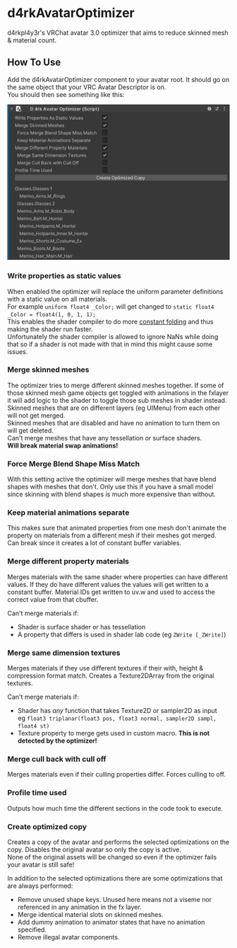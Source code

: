 # d4rkAvatarOptimizer
d4rkpl4y3r's VRChat avatar 3.0 optimizer that aims to reduce skinned mesh & material count.
## How To Use
Add the d4rkAvatarOptimizer component to your avatar root. It should go on the same object that your VRC Avatar Descriptor is on.  
You should then see something like this:

![Example Screenshot](./ExampleImages/example0.png)
### Write properties as static values
When enabled the optimizer will replace the uniform parameter definitions with a static value on all materials.  
For example `uniform float4 _Color;` will get changed to `static float4 _Color = float4(1, 0, 1, 1);`  
This enables the shader compiler to do more [constant folding](https://en.wikipedia.org/wiki/Constant_folding) and thus making the shader run faster.  
Unfortunately the shader compiler is allowed to ignore NaNs while doing that so if a shader is not made with that in mind this might cause some issues.
### Merge skinned meshes
The optimizer tries to merge different skinned meshes together.
If some of those skinned mesh game objects get toggled with animations in the fxlayer it will add logic to the shader to toggle those sub meshes in shader instead.
Skinned meshes that are on different layers (eg UIMenu) from each other will not get merged.  
Skinned meshes that are disabled and have no animation to turn them on will get deleted.  
Can't merge meshes that have any tessellation or surface shaders.  
**Will break material swap animations!**
### Force Merge Blend Shape Miss Match
With this setting active the optimizer will merge meshes that have blend shapes with meshes that don't. Only use this if you have a small model since skinning with blend shapes is much more expensive than without.
### Keep material animations separate
This makes sure that animated properties from one mesh don't animate the property on materials from a different mesh if their meshes got merged.
Can break since it creates a lot of constant buffer variables.
### Merge different property materials
Merges materials with the same shader where properties can have different values.
If they do have different values the values will get written to a constant buffer.
Material IDs get written to uv.w and used to access the correct value from that cbuffer.

Can't merge materials if:
* Shader is surface shader or has tessellation
* A property that differs is used in shader lab code (eg `ZWrite [_ZWrite]`)
### Merge same dimension textures
Merges materials if they use different textures if their with, height & compression format match.
Creates a Texture2DArray from the original textures.

Can't merge materials if:
* Shader has *any* function that takes Texture2D or sampler2D as input  
  eg `float3 triplanar(float3 pos, float3 normal, sampler2D sampl, float4 st)`
* Texture property to merge gets used in custom macro. **This is not detected by the optimizer!**
### Merge cull back with cull off
Merges materials even if their culling properties differ. Forces culling to off.
### Profile time used
Outputs how much time the different sections in the code took to execute.
### Create optimized copy
Creates a copy of the avatar and performs the selected optimizations on the copy.
Disables the original avatar so only the copy is active.  
None of the original assets will be changed so even if the optimizer fails your avatar is still safe!

In addition to the selected optimizations there are some optimizations that are always performed:
* Remove unused shape keys. Unused here means not a viseme nor referenced in any animation in the fx layer.
* Merge identical material slots on skinned meshes.
* Add dummy animation to animator states that have no animation specified.
* Remove illegal avatar components.
